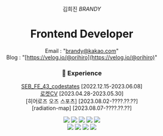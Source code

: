 <div align="center">
  

  


  김희진 *BRANDY*
   # Frontend Developer
  Email : "brandy@kakao.com"
  <br>
  Blog : "[https://velog.io/@orihiro](https://velog.io/@orihiro)"
 <br>
### 💼 Experience
[SEB_FE_43_codestates](https://github.com/codestates-seb) [2022.12.15-2023.06.08]
<br>
[로켓CV](http://main-project-cv-deploy.s3-website.ap-northeast-2.amazonaws.com) [2023.04.28-2023.05.30]
<br>
[히어로즈 오즈 스포츠] [2023.08.02-????.??.??]
<br>
[radiation-map] [2023.08.07-????.??.??]

  <img src="https://img.shields.io/badge/JavaScript-F7DF1E?style=flat-square&logo=JavaScript&logoColor=white"/>
  <img src="https://img.shields.io/badge/TypeScript-3178C6?style=flat-square&logo=TypeScript&logoColor=white"/>
<img src="https://img.shields.io/badge/react-61DAFB?style=flat-square&logo=react&logoColor=white"/>
<img src="https://img.shields.io/badge/recoil-3578E5?style=flat-square&logo=recoil&logoColor=white"/>
<img src="https://img.shields.io/badge/next.js-000000?style=flat-square&logo=next.js&logoColor=white"/>
<br>
<img src="https://img.shields.io/badge/styled-components-DB7093?style=flat-square&logo=styled-components&logoColor=white"/>
<img src="https://img.shields.io/badge/Tailwind CSS-06B6D4?style=flat-square&logo=Tailwind CSS&logoColor=white"/>
<img src="https://img.shields.io/badge/MUI-007FFF?style=flat-square&logo=MUI&logoColor=white"/>
<img src="https://img.shields.io/badge/figma-F24E1E?style=flat-square&logo=figma&logoColor=white"/>
 
</div>
